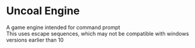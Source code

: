 # Uncoal Engine
A game engine intended for command prompt<br />
This uses escape sequences, which may not be compatible with windows versions earlier than 10
